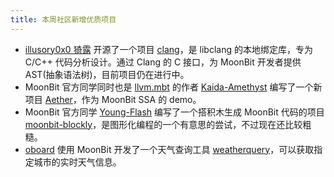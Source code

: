 ```yaml
---
title: 本周社区新增优质项目
---
```


- [illusory0x0 猗露](https://github.com/illusory0x0) 开源了一个项目 [clang](https://github.com/moonbit-community/clang.mbt)，是 libclang 的本地绑定库，专为 C/C++ 代码分析设计。通过 Clang 的 C 接口，为 MoonBit 开发者提供 AST(抽象语法树)，目前项目仍在进行中。
- MoonBit 官方同学同时也是 [llvm.mbt](https://github.com/Kaida-Amethyst/llvm.mbt) 的作者 [Kaida-Amethyst](https://github.com/Kaida-Amethyst) 编写了一个新项目 [Aether](https://github.com/Kaida-Amethyst/Aether)，作为 MoonBit SSA 的 demo。
- MoonBit 官方同学 [Young-Flash](https://github.com/Young-Flash) 编写了一个搭积木生成 MoonBit 代码的项目 [moonbit-blockly](https://github.com/Young-Flash/moonbit-blockly)，是图形化编程的一个有意思的尝试，不过现在还比较粗糙。
- [oboard](https://github.com/oboard) 使用 MoonBit 开发了一个天气查询工具 [weatherquery](https://github.com/oboard/weatherquery)，可以获取指定城市的实时天气信息。
